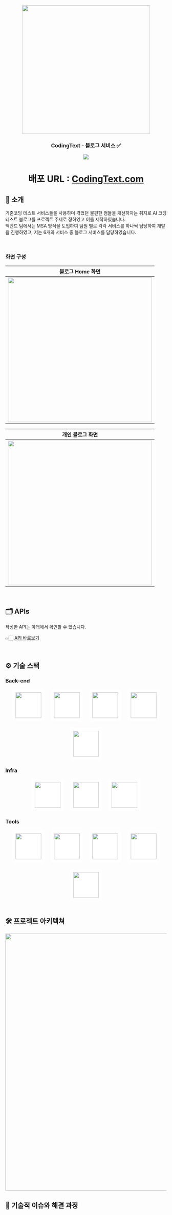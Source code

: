 <div align="center">

<!-- logo -->
<img src="https://github.com/user-attachments/assets/6d45214e-61ca-4d9a-9db2-febda72deb32" width="400"/>

### CodingText - 블로그 서비스 ✅

[<img src="https://img.shields.io/badge/프로젝트 기간-2024.09 ~ 2024.12-green?style=flat&logo=&logoColor=white" />]()

# 배포 URL : [CodingText.com](http://172.16.211.54/)

</div> 

## 📝 소개
기존코딩 테스트 서비스들을 사용하며 겪었던 불편한 점들을 개선하자는 취지로 AI 코딩테스트 블로그를 프로젝트 주제로 정하였고 이를 제작하였습니다.
<br>
백엔드 팀에서는 MSA 방식을 도입하여 팀원 별로 각각 서비스를 하나씩 담당하여 개발을 진행하였고, 저는 6개의 서비스 중 블로그 서비스를 담당하였습니다.

<br />

### 화면 구성
|블로그 Home 화면|
|:---:|
|<img src="https://github.com/user-attachments/assets/05ee1d05-dddb-47ab-aff9-b643348e493f" width="450"/>|

|개인 블로그 화면|
|:---:|
|<img src = "https://github.com/user-attachments/assets/61cceb7a-48ff-4c2a-8ed3-1113813f9d18" width="450"/>|


<br />

## 🗂️ APIs
작성한 API는 아래에서 확인할 수 있습니다.

👉🏻 [API 바로보기](http://172.16.211.57:19091/webjars/swagger-ui/index.html?urls.primaryName=blog-service)


<br />

## ⚙ 기술 스택
### Back-end
<div style="display: flex; flex-wrap: wrap; justify-content: center; align-items: center; gap: 20px;">
    <img src="https://github.com/user-attachments/assets/ac4f3683-3a0c-4f50-a039-da804342aa4b?raw=true" style="width: 80px; height: 80px; object-fit: contain; background-color: white; padding: 10px; border-radius: 8px;">
    <img src="https://github.com/yewon-Noh/readme-template/blob/main/skills/Java.png?raw=true" style="width: 80px; height: 80px; object-fit: contain; background-color: white; padding: 10px; border-radius: 8px;">
    <img src="https://github.com/yewon-Noh/readme-template/blob/main/skills/SpringBoot.png?raw=true" style="width: 80px; height: 80px; object-fit: contain; background-color: white; padding: 10px; border-radius: 8px;">
    <img src="https://github.com/yewon-Noh/readme-template/blob/main/skills/SpringDataJPA.png?raw=true" style="width: 80px; height: 80px; object-fit: contain; background-color: white; padding: 10px; border-radius: 8px;">
    <img src="https://github.com/yewon-Noh/readme-template/blob/main/skills/Mysql.png?raw=true" style="width: 80px; height: 80px; object-fit: contain; background-color: white; padding: 10px; border-radius: 8px;">
</div>

### Infra
<div style="display: flex; flex-wrap: wrap; justify-content: center; align-items: center; gap: 20px;">
    <img src="https://github.com/user-attachments/assets/957c5ebe-90b4-4962-b159-eb86d233389c" style="width: 80px; height: 80px; object-fit: contain; background-color: white; padding: 10px; border-radius: 8px;">
    <img src="https://github.com/yewon-Noh/readme-template/blob/main/skills/Docker.png?raw=true" style="width: 80px; height: 80px; object-fit: contain; background-color: white; padding: 10px; border-radius: 8px;">
    <img src="https://github.com/yewon-Noh/readme-template/blob/main/skills/Jenkins.png?raw=true" style="width: 80px; height: 80px; object-fit: contain; background-color: white; padding: 10px; border-radius: 8px;">
</div>

### Tools
<div style="display: flex; flex-wrap: wrap; justify-content: center; align-items: center; gap: 20px;">
    <img src="https://github.com/user-attachments/assets/787d2d33-017c-488d-b016-193c3cf3dce0?raw=true" style="width: 80px; height: 80px; object-fit: contain; background-color: white; padding: 10px; border-radius: 8px;">
    <img src="https://github.com/yewon-Noh/readme-template/blob/main/skills/Github.png?raw=true" style="width: 80px; height: 80px; object-fit: contain; background-color: white; padding: 10px; border-radius: 8px;">
    <img src="https://github.com/yewon-Noh/readme-template/blob/main/skills/Notion.png?raw=true" style="width: 80px; height: 80px; object-fit: contain; background-color: white; padding: 10px; border-radius: 8px;">
    <img src="https://github.com/yewon-Noh/readme-template/blob/main/skills/Postman.png?raw=true" style="width: 80px; height: 80px; object-fit: contain; background-color: white; padding: 10px; border-radius: 8px;">
    <img src="https://github.com/yewon-Noh/readme-template/blob/main/skills/Swagger.png?raw=true" style="width: 80px; height: 80px; object-fit: contain; background-color: white; padding: 10px; border-radius: 8px;">
</div>

<br />

## 🛠️ 프로젝트 아키텍쳐
<img src="https://github.com/user-attachments/assets/7aa2a484-ec80-40f0-9415-62f56801c148" width="800">



<br />

## 🤔 기술적 이슈와 해결 과정


<br />
